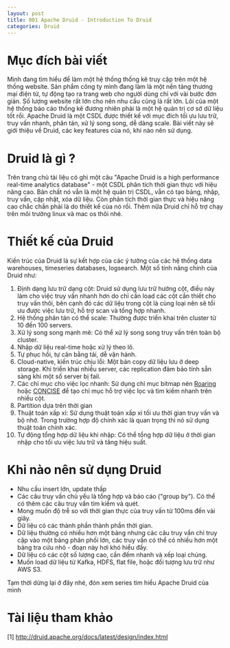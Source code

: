 ```yaml
---
layout: post
title: 001 Apache Druid - Introduction To Druid
categories: Druid
---
```


# Mục đích bài viết
Mình đang tìm hiểu để làm một hệ thống thống kê truy cập trên một hệ thống website. Sản phẩm công ty mình đang làm là một nền tảng thương mại điện tử, tự động tạo ra trang web cho người dùng chỉ với vài bước đơn giản. Số lượng website rất lớn cho nên nhu cầu cũng là rất lớn. Lõi của một hệ thống báo cáo thống kê đương nhiên phải là một hệ quản trị cơ sở dữ liệu tốt rồi. Apache Druid là một CSDL được thiết kế với mục đích tối ưu lưu trữ, truy vấn nhanh, phân tán, xử lý song song, dễ dàng scale. Bài viết này sẽ giới thiệu về Druid, các key features của nó, khi nào nên sử dụng.

# Druid là gì ?
Trên trang chủ tài liệu có ghi một câu "Apache Druid is a high performance real-time analytics database" - một CSDL phân tích thời gian thực với hiệu năng cao. Bản chất nó vẫn là một hệ quản trị CSDL, vẫn có tạo bảng, nhập, truy vấn, cập nhật, xóa dữ liệu. Còn phân tích thời gian thực và hiệu năng cao chắc chắn phải là do thiết kế của nó rồi. Thêm nữa Druid chỉ hỗ trợ chạy trên môi trường linux và mac os thôi nhé.

# Thiết kế của Druid
Kiến trúc của Druid là sự kết hợp của các ý tưởng của các hệ thống data warehouses, timeseries databases, logsearch. Một số tính năng chính của Druid như:
1. Định dạng lưu trữ dạng cột: Druid sử dụng lưu trữ hướng cột, điều này làm cho việc truy vấn nhanh hơn do chỉ cần load các cột cần thiết cho truy vấn thôi, bên cạnh đó các dữ liệu trong cột là cùng loại nên sẽ tối ưu được việc lưu trữ, hỗ trợ scan và tổng hợp nhanh.
2. Hệ thống phân tán có thể scale: Thường được triển khai trên cluster từ 10 đến 100 servers.
3. Xử lý song song mạnh mẽ: Có thể xử lý song song truy vấn trên toàn bộ cluster.
4. Nhập dữ liệu real-time hoặc xử lý theo lô.
5. Tự phục hồi, tự cân bằng tải, dễ vận hành.
6. Cloud-native, kiến trúc chịu lỗi: Một bản copy dữ liệu lưu ở deep storage. Khi triển khai nhiều server, các replication đảm bảo tính sẵn sàng khi một số server bị fail.
7. Các chỉ mục cho việc lọc nhanh: Sử dụng chỉ mục bitmap nén <a href="https://roaringbitmap.org/">Roaring</a> hoặc <a href="https://arxiv.org/pdf/1004.0403">CONCISE</a> để tạo chỉ mục hỗ trợ việc lọc và tìm kiếm nhanh trên nhiều cột.
8. Partition dựa trên thời gian
9. Thuật toán xấp xỉ: Sử dụng thuật toán xấp xỉ tối ưu thời gian truy vấn và bộ nhớ. Trong trường hợp độ chính xác là quan trọng thì nó sử dụng thuật toán chính xác.
10. Tự động tổng hợp dữ liệu khi nhập: Có thể tổng hợp dữ liệu ở thời gian nhập cho tối ưu việc lưu trữ và tăng hiệu suất.

# Khi nào nên sử dụng Druid
* Nhu cầu insert lớn, update thấp
* Các câu truy vấn chủ yếu là tổng hợp và báo cáo ("group by"). Có thể có thêm các câu truy vấn tìm kiếm và quét.
* Mong muốn độ trễ so với thời gian thực của truy vấn từ 100ms đến vài giây.
* Dữ liệu có các thành phần thành phần thời gian.
* Dữ liệu thường có nhiều hơn một bảng nhưng các câu truy vấn chỉ truy cập vào một bảng phân phối lớn, các truy vấn có thể có nhiều hơn một bảng tra cứu nhỏ - đoạn này hơi khó hiểu đấy.
* Dữ liệu có các cột số lượng cao, cần đếm nhanh và xếp loại chúng.
* Muốn load dữ liệu từ Kafka, HDFS, flat file, hoặc đối tượng lưu trữ như AWS S3.

Tạm thời dừng lại ở đây nhé, đón xem series tìm hiểu Apache Druid của mình

# Tài liệu tham khảo
[1] <a href="http://druid.apache.org/docs/latest/design/index.html">http://druid.apache.org/docs/latest/design/index.html</a>